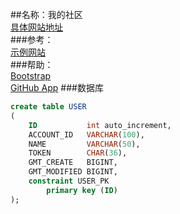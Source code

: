 ##名称：我的社区  
[具体网站地址](https://github.com/hehetiancai/community)  
###参考：  
[示例网站](https://elasticsearch.cn/category-12)  
###帮助：  
[Bootstrap](https://v3.bootcss.com/)  
[GitHub App](https://developer.github.com/apps/building-oauth-apps/creating-an-oauth-app/)
###数据库
```sql
create table USER
(
    ID           int auto_increment,
    ACCOUNT_ID   VARCHAR(100),
    NAME         VARCHAR(50),
    TOKEN        CHAR(36),
    GMT_CREATE   BIGINT,
    GMT_MODIFIED BIGINT,
    constraint USER_PK
        primary key (ID)
);


```
